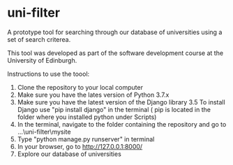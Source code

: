 # uni-filter

A prototype tool for searching through our database of universities using a set of search criterea.

This tool was developed as part of the software development course at the University of Edinburgh.


Instructions to use the toool:
1. Clone the repository to your local computer
2. Make sure you have the lates version of Python 3.7.x
3. Make sure you have the latest version of the Django library
    3.5 To install Django use "pip install django" in the terminal ( pip is located in the folder where you installed python under          Scripts)
4. In the terminal, navigate to the folder containing the repository and go to ...\uni-filter\mysite
5. Type "python manage.py runserver" in terminal
6. In your browser, go to http://127.0.0.1:8000/
7. Explore our database of universities
